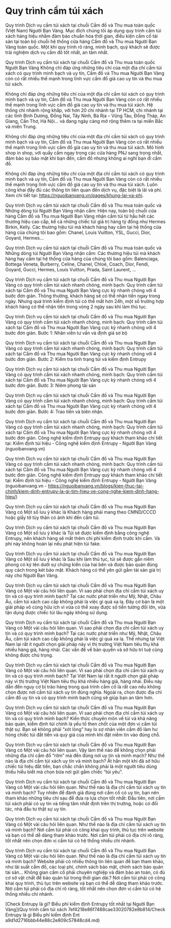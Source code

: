 # Quy trình cầm túi xách

Quy trình Dịch vụ cầm túi xách tại chuỗi Cầm đồ và Thu mua toàn quốc (Việt Nam) Người Bạn Vàng. Mục đích chúng tôi áp dụng quy trình cầm túi xách hàng hiệu nhằm đảm bảo chuẩn hóa thời gian, điều kiện cầm cố tài sản tại toàn bộ chuỗi hệ thống cửa hàng Cầm đồ và Thu mua Người Bạn Vàng toàn quốc. Một khi quy trình rõ ràng, minh bạch, quý khách sẽ được trải nghiệm dịch vụ cầm đồ tốt nhất, an tâm nhất.

Quy trình Dịch vụ cầm túi xách tại chuỗi Cầm đồ và Thu mua toàn quốc Người Bạn Vàng Không chỉ đáp ứng những tiêu chí của một địa chỉ cầm túi xách có quy trình minh bạch và uy tín, Cầm đồ và Thu mua Người Bạn Vàng còn có rất nhiều thế mạnh trong lĩnh vực cầm đồ giá cao uy tín và thu mua túi xách.

Không chỉ đáp ứng những tiêu chí của một địa chỉ cầm túi xách có quy trình minh bạch và uy tín, Cầm đồ và Thu mua Người Bạn Vàng còn có rất nhiều thế mạnh trong lĩnh vực cầm đồ giá cao uy tín và thu mua túi xách. Hệ thống chi nhánh rộng khắp, với hơn 20 chi nhánh tại TP HCM, chi nhánh tại các tỉnh Bình Dương, Đồng Nai, Tây Ninh, Bà Rịa – Vũng Tàu, Đồng Tháp, An Giang, Cần Thơ, Hà Nội… và đang ngày càng mở rộng thêm ra tại miền Bắc và miền Trung.

Không chỉ đáp ứng những tiêu chí của một địa chỉ cầm túi xách có quy trình minh bạch và uy tín, Cầm đồ và Thu mua Người Bạn Vàng còn có rất nhiều thế mạnh trong lĩnh vực cầm đồ giá cao uy tín và thu mua túi xách. Mô hình shop in shop, với quầy cầm ngay trong các cửa hàng PNJ sang trọng nhất, đảm bảo sự bảo mật khi bạn đến, cầm đồ nhưng không ai nghĩ bạn đi cầm đồ.

Không chỉ đáp ứng những tiêu chí của một địa chỉ cầm túi xách có quy trình minh bạch và uy tín, Cầm đồ và Thu mua Người Bạn Vàng còn có rất nhiều thế mạnh trong lĩnh vực cầm đồ giá cao uy tín và thu mua túi xách. Luôn công khai đầy đủ các thông tin liên quan đến dịch vụ, đặc biệt là lãi và phí. Xem chi tiết tại: https://nguoibanvang.vn/pages/khung-lai-va-phi.

Quy trình Dịch vụ cầm túi xách tại chuỗi Cầm đồ và Thu mua toàn quốc và Những dòng túi Người Bạn Vàng nhận cầm: Hiện nay, toàn bộ chuỗi cửa hàng Cầm đồ và Thu mua Người Bạn Vàng nhận cầm túi từ hầu hết các thương hiệu cao cấp, kể cả những chiếc túi giá trị hàng tỷ đồng như Hermes Birkin, Kelly. Các thương hiệu túi mà khách hàng hay cầm tại hệ thống cửa hàng của chúng tôi bao gồm: Chanel, Louis Vuitton, YSL, Gucci, Dior, Goyard, Hermes…

Quy trình Dịch vụ cầm túi xách tại chuỗi Cầm đồ và Thu mua toàn quốc và Những dòng túi Người Bạn Vàng nhận cầm: Các thương hiệu túi mà khách hàng hay cầm tại hệ thống cửa hàng của chúng tôi bao gồm: Balenciaga, Bottega Veneta, Burberry, Celine, Chanel, Chloé, Coach, Dior, Fendi, Goyard, Gucci, Hermes, Louis Vuitton, Prada, Saint Laurent, …

Quy trình Dịch vụ cầm túi xách tại chuỗi Cầm đồ và Thu mua Người Bạn Vàng có quy trình cầm túi xách nhanh chóng, minh bạch: Quy trình cầm túi xách tại Cầm đồ và Thu mua Người Bạn Vàng cực kỳ nhanh chóng với 4 bước đơn giản. Thông thường, khách hàng sẽ có thể nhận tiền ngay trong ngày. Nhưng quá trình kiểm định túi có thể mất hơn 24h, một số trường hợp khách hàng có thể nhận tiền trong vòng 2 ngày sau khi làm thủ tục.

Quy trình Dịch vụ cầm túi xách tại chuỗi Cầm đồ và Thu mua Người Bạn Vàng có quy trình cầm túi xách nhanh chóng, minh bạch: Quy trình cầm túi xách tại Cầm đồ và Thu mua Người Bạn Vàng cực kỳ nhanh chóng với 4 bước đơn giản. Bước 1: Nhân viên tư vấn và định giá sơ bộ

Quy trình Dịch vụ cầm túi xách tại chuỗi Cầm đồ và Thu mua Người Bạn Vàng có quy trình cầm túi xách nhanh chóng, minh bạch: Quy trình cầm túi xách tại Cầm đồ và Thu mua Người Bạn Vàng cực kỳ nhanh chóng với 4 bước đơn giản. Bước 2: Kiểm tra tình trạng túi và kiểm định Entrupy

Quy trình Dịch vụ cầm túi xách tại chuỗi Cầm đồ và Thu mua Người Bạn Vàng có quy trình cầm túi xách nhanh chóng, minh bạch: Quy trình cầm túi xách tại Cầm đồ và Thu mua Người Bạn Vàng cực kỳ nhanh chóng với 4 bước đơn giản. Bước 3: Niêm phong tài sản

Quy trình Dịch vụ cầm túi xách tại chuỗi Cầm đồ và Thu mua Người Bạn Vàng có quy trình cầm túi xách nhanh chóng, minh bạch: Quy trình cầm túi xách tại Cầm đồ và Thu mua Người Bạn Vàng cực kỳ nhanh chóng với 4 bước đơn giản. Bước 4: Trao tiền và biên nhận.

Quy trình Dịch vụ cầm túi xách tại chuỗi Cầm đồ và Thu mua Người Bạn Vàng có quy trình cầm túi xách nhanh chóng, minh bạch: Quy trình cầm túi xách tại Cầm đồ và Thu mua Người Bạn Vàng cực kỳ nhanh chóng với 4 bước đơn giản. Công nghệ kiểm định Entrupy quý khách tham khảo chi tiết tại: Kiểm định túi hiệu - Công nghệ kiểm định Entrupy - Người Bạn Vàng (nguoibanvang.vn)

Quy trình Dịch vụ cầm túi xách tại chuỗi Cầm đồ và Thu mua Người Bạn Vàng có quy trình cầm túi xách nhanh chóng, minh bạch: Quy trình cầm túi xách tại Cầm đồ và Thu mua Người Bạn Vàng cực kỳ nhanh chóng với 4 bước đơn giản. Công nghệ kiểm định Entrupy quý khách tham khảo chi tiết tại: Kiểm định túi hiệu - Công nghệ kiểm định Entrupy - Người Bạn Vàng (nguoibanvang.vn - https://nguoibanvang.vn/blogs/kien-thuc-tai-chinh/kiem-dinh-entrupy-la-gi-tim-hieu-ve-cong-nghe-kiem-dinh-hang-hieu/)

Quy trình Dịch vụ cầm túi xách tại chuỗi Cầm đồ và Thu mua Người Bạn Vàng có Một số lưu ý khác là Khách hàng phải mang theo CMND/CCCD hoặc giấy tờ tùy thân có ảnh khi đến cầm túi.

Quy trình Dịch vụ cầm túi xách tại chuỗi Cầm đồ và Thu mua Người Bạn Vàng có Một số lưu ý khác là Túi sẽ được kiểm định bằng công nghệ Entrupy, nên khách hàng sẽ mất thêm chi phí kiểm định trước khi cầm. Và phí này không hoàn lại nếu phát hiện túi fake.

Quy trình Dịch vụ cầm túi xách tại chuỗi Cầm đồ và Thu mua Người Bạn Vàng có Một số lưu ý khác là Sau khi làm thủ tục, túi sẽ được gắn niêm phong có ký tên dưới sự chứng kiến của hai bên và được bảo quản đúng quy cách trong két bảo mật. Khách hàng có thể yên gửi gắm tài sản giá trị này cho Người Bạn Vàng.

Quy trình Dịch vụ cầm túi xách tại chuỗi Cầm đồ và Thu mua Người Bạn Vàng có Một vài câu hỏi liên quan. Vì sao phải chọn địa chỉ cầm túi xách uy tín và có quy trình minh bạch? Tại các nước phát triển như Mỹ, Nhật, Châu Âu, cầm túi xách cao cấp không phải là việc gì quá xa lạ. Đây cơ bản là một giải pháp vô cùng hữu ích vì vừa có thể xoay được số tiền tương đối lớn, vừa tận dụng được chiếc túi lâu ngày không sử dụng.

Quy trình Dịch vụ cầm túi xách tại chuỗi Cầm đồ và Thu mua Người Bạn Vàng có Một vài câu hỏi liên quan. Vì sao phải chọn địa chỉ cầm túi xách uy tín và có quy trình minh bạch? Tại các nước phát triển như Mỹ, Nhật, Châu Âu, cầm túi xách cao cấp không phải là việc gì quá xa lạ. Thế nhưng tại Việt Nam lại rất ít người chọn giải pháp này vì thị trường Việt Nam tiêu thụ khá nhiều hàng giả, hàng nhái. Các vấn đề về bản quyền và sở hữu trí tuệ cũng không được chú trọng.

Quy trình Dịch vụ cầm túi xách tại chuỗi Cầm đồ và Thu mua Người Bạn Vàng có Một vài câu hỏi liên quan. Vì sao phải chọn địa chỉ cầm túi xách uy tín và có quy trình minh bạch? Tại Việt Nam lại rất ít người chọn giải pháp này vì thị trường Việt Nam tiêu thụ khá nhiều hàng giả, hàng nhái. Điều này dẫn đến nguy cơ bị tráo hàng trong quá trình cầm cố là rất cao nếu không chọn được nơi cầm túi xách uy tín đúng nghĩa. Ngoài ra, chọn được địa chỉ cầm đồ uy tín và có quy trình minh bạch cũng sẽ giúp bạn an tâm hơn.

Quy trình Dịch vụ cầm túi xách tại chuỗi Cầm đồ và Thu mua Người Bạn Vàng có Một vài câu hỏi liên quan. Vì sao phải chọn địa chỉ cầm túi xách uy tín và có quy trình minh bạch? Kiến thức chuyên môn về túi và khả năng bảo quản, kiểm định túi chính là yếu tố then chốt của một đơn vị cầm túi thật sự. Bạn sẽ không phải “xót lòng” hay lo sợ nhân viên cầm đồ làm hư hỏng chiếc túi đắt tiền và quý giá của mình khi đặt niềm tin vào đúng chỗ.

Quy trình Dịch vụ cầm túi xách tại chuỗi Cầm đồ và Thu mua Người Bạn Vàng có Một vài câu hỏi liên quan. Vậy làm thế nào để không chọn phải những địa chỉ cầm đồ “rởm” mà đến đúng nơi uy tín và minh mạch? Như thế nào là địa chỉ cầm túi xách uy tín và minh bạch? Ắt hẳn một khi đã sở hữu chiếc túi hiệu đắt tiền, bạn chắc chắn không phải là một người tiêu dùng thiếu hiểu biết mà chọn bừa nơi gửi gắm chiếc “túi yêu”.

Quy trình Dịch vụ cầm túi xách tại chuỗi Cầm đồ và Thu mua Người Bạn Vàng có Một vài câu hỏi liên quan. Như thế nào là địa chỉ cầm túi xách uy tín và minh bạch? Tuy nhiên để đánh giá đúng nơi cầm cố có uy tín, bạn nên tham khảo những tiêu chí sau để đưa ra lựa chọn tốt nhất: Đầu tiên, nơi cầm túi xách phải có uy tín và tiếng tăm nhất định trên thị trường, hoặc có đối tác, nhà đầu tư thật sự uy tín.

Quy trình Dịch vụ cầm túi xách tại chuỗi Cầm đồ và Thu mua Người Bạn Vàng có Một vài câu hỏi liên quan. Như thế nào là địa chỉ cầm túi xách uy tín và minh bạch? Nơi cầm túi phải có công khai quy trình, thủ tục trên website và bạn có thể dễ dàng tham khảo trước. Nơi cầm túi phải có địa chỉ rõ ràng, tốt nhất nên chọn đơn vị cầm túi có hệ thống nhiều chi nhánh.

Quy trình Dịch vụ cầm túi xách tại chuỗi Cầm đồ và Thu mua Người Bạn Vàng có Một vài câu hỏi liên quan. Như thế nào là địa chỉ cầm túi xách uy tín và minh bạch? Website phải có nhiều thông tin liên quan để bạn tham khảo, như lãi suất cầm đồ, các loại phí, chính sách bảo mật, chính sách bảo quản tài sản… Không gian cầm cố phải chuyên nghiệp và đảm bảo an toàn, có đủ cơ sở vật chất để bảo quản túi trong thời gian dài.? Nơi cầm túi phải có công khai quy trình, thủ tục trên website và bạn có thể dễ dàng tham khảo trước. Nơi cầm túi phải có địa chỉ rõ ràng, tốt nhất nên chọn đơn vị cầm túi có hệ thống nhiều chi nhánh.

[Check Entrupy là gì? Biểu phí kiểm định Entrupy tốt nhất tại Người Bạn Vàng](Quy trình cầm túi xách 7ef4218e86f7488cae33020782e8b814/Check Entrupy là gì Biểu phí kiểm định Ent a9d1d2716bbb44e88c2e809c57848cd4.md)